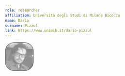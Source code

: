 ```yaml
---
role: researcher
affiliation: Università degli Studi di Milano Bicocca
name: Dario
surname: Pizzul
link: https://www.unimib.it/dario-pizzul
---
```


![{name} {surname}](./profile.jpg)